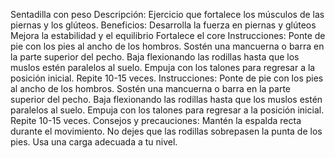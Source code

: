 Sentadilla con peso
Descripción:
Ejercicio que fortalece los músculos de las piernas y los glúteos.
Beneficios:
Desarrolla la fuerza en piernas y glúteos
Mejora la estabilidad y el equilibrio
Fortalece el core
Instrucciones:
Ponte de pie con los pies al ancho de los hombros.
Sostén una mancuerna o barra en la parte superior del pecho.
Baja flexionando las rodillas hasta que los muslos estén paralelos al suelo.
Empuja con los talones para regresar a la posición inicial.
Repite 10-15 veces.
Instrucciones:
Ponte de pie con los pies al ancho de los hombros.
Sostén una mancuerna o barra en la parte superior del pecho.
Baja flexionando las rodillas hasta que los muslos estén paralelos al suelo.
Empuja con los talones para regresar a la posición inicial.
Repite 10-15 veces.
Consejos y precauciones:
Mantén la espalda recta durante el movimiento.
No dejes que las rodillas sobrepasen la punta de los pies.
Usa una carga adecuada a tu nivel.
